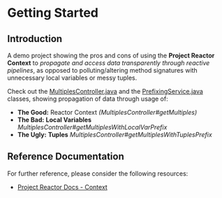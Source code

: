 # Getting Started

## Introduction

A demo project showing the pros and cons of using the **Project Reactor Context** to *propagate and access data transparently through reactive pipelines*, as opposed to polluting/altering method signatures with unnecessary local variables or messy tuples.

Check out the [MultiplesController.java](src/main/java/it/dsibilio/reactorctxdemo/api/MultiplesController.java) and the [PrefixingService.java](src/main/java/it/dsibilio/reactorctxdemo/service/PrefixingService.java) classes, showing propagation of data through usage of:

- **The Good:** Reactor Context *(MultiplesController#getMultiples)*
- **The Bad:** **Local Variables** *MultiplesController#getMultiplesWithLocalVarPrefix*
- **The Ugly:** **Tuples** *MultiplesController#getMultiplesWithTuplesPrefix*

## Reference Documentation
For further reference, please consider the following resources:

* [Project Reactor Docs - Context](https://projectreactor.io/docs/core/release/reference/#context)
